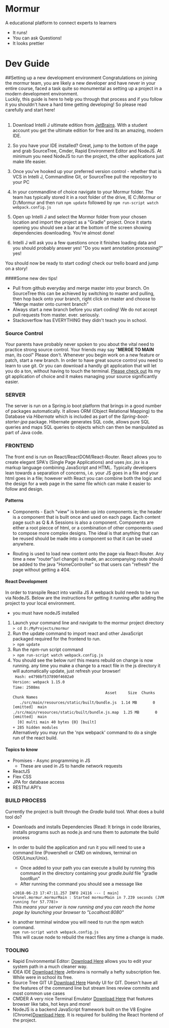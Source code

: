 # Mormur
A educational platform to connect experts to learners

* It runs! 
* You can ask Questions!
* It looks prettier

# Dev Guide

##Setting up a new development environment
Congratulations on joining the mormur team, you are likely a new developer and have never in your entire course, faced a task quite so monumental as setting up a project in a modern development environment. <br>
Luckily, this guide is here to help you through that process and if you follow it you shouldn't have a hard time getting developing! So please read carefully and start here! <br> <br>
1. Download Intelli J ultimate edition from [JetBrains](www.jetbrains.com). With a student account you get the ultimate edition for free and its an amazing, modern IDE.<br> 

2. So you have your IDE installed? Great, jump to the bottom of the page and grab SourceTree, Cmder, Rapid Environment Editor and NodeJS. At minimum you need NodeJS to run the project, the other applications just make life easier.<br> 

3. Once you've hooked up your preferred version control - whether that is VCS in Intelli J, Commandline Git, or SourceTree pull the repository to your PC

4. In your commandline of choice navigate to your Mormur folder. The team has typically stored it in a root folder of the drive, IE C:/Mormur or D:/Mormur and then run `npm update` followed by `npm run-script watch webpack.config.js`

5. Open up Intelli J and select the Mormor folder from your chosen location and import the project as a "Gradle" project. Once it starts opening you should see a bar at the bottom of the screen showing dependencies downloading. You're almost done! 

6. Intelli J will ask you a few questions once it finishes loading data and you should probably answer yes! "Do you want annotation processing?" yes! 

You should now be ready to start coding! check our trello board and jump on a story! 

####Some new dev tips! 
* Pull from github everyday and merge master into your branch. On SourceTree this can be achieved by switching to master and pulling, then hop back onto your branch, right click on master and choose to "Merge master onto current branch" 
* Always start a new branch before you start coding! We do not accept pull requests from master. ever. seriously. 
* Stackoverflow has EVERYTHING they didn't teach you in school.

### Source Control
Your parents have probably never spoken to you about the vital need to practice strong source control. Your friends may say "**MERGE TO MAIN** man, its cool"
Please don't. Whenever you begin work on a new feature or patch, start a new branch. In order to have great source control you need to learn to use git. Or you can download a handly git application that will let you do a ton, without having to touch the terminal. [Please check out](https://www.sourcetreeapp.com) 
Its my git application of choice and it makes managing your source significantly easier. 

### SERVER 
The server is run on a Spring.io boot platform that brings in a good number of packages automatically. It allows ORM (Object Relational Mapping) to the Database via *Hibernate* which is included as part of the *Spring-boot-starter-jpa* package. Hibernate generates SQL code, allows pure SQL queries and maps SQL queries to objects which can then be manipulated as part of Java code. 

### FRONTEND 
The front end is run on React/ReactDOM/React-Router. React allows you to create elegant SPA's (Single Page Applications) and uses *jsx*. *jsx* is a markup language combining JavaScript and HTML. Typically developers lean towards a separation of concerns, i.e. your JS goes in a file and your html goes in a file; however with React you can combine both the logic and the design for a web page in the same file which can make it easier to follow and design. 
#### Patterns
* Components - Each "view" is broken up into components ie; the header is a component that is built once and used on each page. Each content page such as Q & A Sessions is also a component. Components are either a root piecce of html, or a combination of other components used to compose more complex designs. The ideal is that anything that can be reused should be made into a component so that it can be used anywhere. 

* Routing is used to load new content onto the page via React-Router. Any time a new "router"(url change) is made, an accompanying route should be added to the java "HomeController" so that users can "refresh" the page without getting a 404. 

#### React Development 
In order to transpile React into vanilla JS A webpack build needs to be run via NodeJS. Below are the instructions for getting it running after adding the project to your local environment. 
* you must have nodeJS installed 
1. Launch your command line and navigate to the mormur project directory <br>
`> cd D:/MyProjects/mormur` <br>
2. Run the update command to import react and other JavaScript packaged required for the frontend to run. <br>
`> npm update`
3. Run the npm-run script command <br>
`> npm run-script watch webpack.config.js` <br>
4. You should see the below run! this means rebuild on change is now running. any time you make a change to a react file in the js directory it will automatically update, just refresh your browser! <br>
` Hash: e4798bf537890f4602a0` <br>
`Version: webpack 1.15.0` <br>
`Time: 2508ms` <br>
`                                         Asset     Size  Chunks             Chunk Names` <br>
 `   ./src/main/resources/static/built/bundle.js  1.14 MB       0  [emitted]  main` <br>
`./src/main/resources/static/built/bundle.js.map  1.25 MB       0  [emitted]  main` <br>
 `  [0] multi main 40 bytes {0} [built]` <br>
    `+ 285 hidden modules` <br>
    Alternatively you may run the 'npx webpack' command to do a single run of the react build. 
    
#### Topics to know
* Promises - Async programming in JS
  * These are used in JS to handle network requests
* ReactJS
* Flex CSS 
* JPA for database access
* RESTful API's

### BUILD PROCESS
Currently the project is built through the *Gradle* build tool. What does a build tool do? 
* Downloads and installs Dependencies (Read: It brings in code libraries, installs programs such as node.js and runs them to automate the build process
* In order to build the application and run it you will need to use a command line (Powershell or CMD on windows, terminal on OSX/Linux/Unix). 
   * Once added to your path you can execute a build by running this command in the directory containing your *gradle.build* file "gradle bootRun" 
   * After running the command you should see a message like

  `<2018-06-23 17:47:11.257 INFO 24116 --- [ main] brunel.mormur.mormurMain : Started mormurMain in 7.239 seconds (JVM running for 57.778)>` <br>
   *This means your server is now running and you can reach the home page by launching your browser to "Localhost:8080"*          
   
 * In another terminal window you will need to run the npm watch command. <br>
 `npm run-script watch webpack.config.js` <br>
 This will cause node to rebuild the react files any time a change is made.

 ### TOOLING
 * Rapid Environmental Editor: [Download Here](https://www.rapidee.com/en/download) allows you to edit your system path in a much cleaner way. 
 * IDEA IDE [Download Here](https://www.jetbrains.com/) Jetbrains is normally a hefty subscription fee. While were in school its free. 
 * Source Tree GIT UI [Download Here](https://www.sourcetreeapp.com) Handy UI for GIT. Doesn't have all the features of the command line but stream lines review commits and most common use cases
 * CMDER A very nice Terminal Emulator [Download Here](http://cmder.net/) that features browser like tabs, hot keys and more! 
 * NodeJS is a backend JavaScript framework built on the V8 Engine (Chrome)[Download Here](http://www.nodejs.org/). It is required for building the React frontend of the project. 